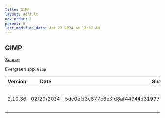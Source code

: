 ```yaml
---
title: GIMP
layout: default
nav_order: 2
parent: G
last_modified_date: Apr 22 2024 at 12:32 AM
---
```


## GIMP

[Source](https://www.gimp.org/)

Evergreen app: `Gimp`

| Version | Date       | Sha256                                                           | URI                                                                                                                                                            |
| ------- | ---------- | ---------------------------------------------------------------- | -------------------------------------------------------------------------------------------------------------------------------------------------------------- |
| 2.10.36 | 02/29/2024 | 5dc0efd3c877c6e8fd8af44944d31997875e38b610f95b30445aea3758dbbe90 | [https://opencolo.mm.fcix.net/gimp/gimp/v2.10/windows/gimp-2.10.36-setup-1.exe](https://opencolo.mm.fcix.net/gimp/gimp/v2.10/windows/gimp-2.10.36-setup-1.exe) |
